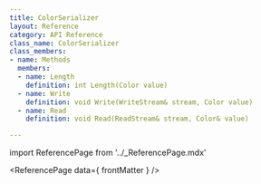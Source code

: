 ```yaml
---
title: ColorSerializer
layout: Reference
category: API Reference
class_name: ColorSerializer
class_members:
- name: Methods
  members:
  - name: Length
    definition: int Length(Color value)
  - name: Write
    definition: void Write(WriteStream& stream, Color value)
  - name: Read
    definition: void Read(ReadStream& stream, Color& value)

---
```

import ReferencePage from '../_ReferencePage.mdx'

<ReferencePage data={ frontMatter } />
